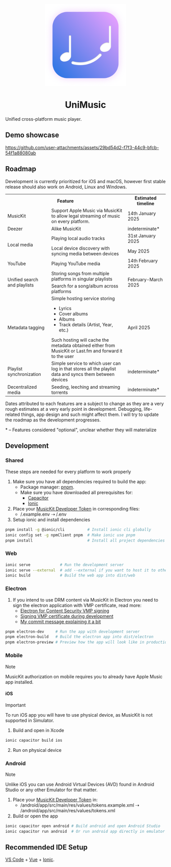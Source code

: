 <p align="center">
<img width="256" height="256" src="./assets/Icon-Rounded-Shadow-632x632.png" alt="UniMusic logo, a musical slur resembling smiley face" />
</p>
<h1 align="center"> UniMusic</h1>

Unified cross-platform music player.

## Demo showcase

https://github.com/user-attachments/assets/29bd54d2-f7f3-44c9-bfcb-54f1a88080ab

## Roadmap

Development is currently prioritized for iOS and macOS, however first stable release should also work on Android, Linux and Windows.

<table>
	<tr>
		<th colspan="2">Feature</th>
		<th>Estimated timeline</th>
	</tr>
	<tr>
		<td>MusicKit</td>
		<td>
			Support Apple Music via MusicKit to allow legal streaming of music on
			every platform.
		</td>
		<td>14th January 2025</td>
	</tr>
	<tr>
		<td>Deezer</td>
		<td>Alike MusicKit</td>
		<td>indeterminate*</td>
	</tr>
	<tr>
		<td rowspan="2">Local media</td>
		<td>Playing local audio tracks</td>
    <td>31st January 2025</td>
	</tr>
  <tr>
	  <td>Local device discovery with syncing media between devices</td>
    <td>May 2025</td>
  </tr>
	<tr>
		<td>YouTube</td>
		<td>Playing YouTube media</td>
		<td>14th February 2025</td>
	</tr>
	<tr>
		<td rowspan="2">Unified search and playlists</td>
		<td>Storing songs from multiple platforms in singular playlists</td>
		<td rowspan="2">February-March 2025</td>
	</tr>
	<tr>
		<td>Search for a song/album across platforms</td>
	</tr>
  <tr>
    <td>Metadata tagging</td>
    <td>
      Simple hosting service storing
      <ul>
        <li>Lyrics</li>
        <li>Cover albums</li>
        <li>Albums</li>
        <li>Track details (Artist, Year, etc.)</li>
      </ul>
      Such hosting will cache the metadata obtained either from MusicKit or
      Last.fm and forward it to the user
    </td>
    <td>April 2025</td>
  </tr>
  <tr>
    <td>Playlist synchronization</td>
    <td>
      Simple service to which user can log in that stores all the playlist data
      and syncs them between devices
    </td>
    <td>indeterminate*</td>
  </tr>
  <tr>
    <td>Decentralized media</td>
    <td>Seeding, leeching and streaming torrents</td>
    <td>indeterminate*</td>
  </tr>
</table>

Dates attributed to each features are a subject to change as they are a very rough estimates at a very early point in development.
Debugging, life-related things, app design and such might affect them.
I will try to update the roadmap as the development progresses.

\* – Features considered "optional", unclear whether they will materialize

## Development

### Shared

These steps are needed for every platform to work properly

1. Make sure you have all dependencies required to build the app:
   - Package manager: [pnpm](https://pnpm.io).
   - Make sure you have downloaded all prerequisites for:
     - [Capacitor](https://capacitorjs.com/docs/getting-started/environment-setup)
     - [Ionic](https://ionicframework.com/docs/intro/environment)
2. Place your [MusicKit Developer Token](https://developer.apple.com/documentation/applemusicapi/generating_developer_tokens) in corresponding files:
   - /.example.env ⇢ /.env
3. Setup ionic and install dependencies

```sh
pnpm install -g @ionic/cli          # Install ionic cli globally
ionic config set -g npmClient pnpm  # Make ionic use pnpm
pnpm install                        # Install all project dependencies
```

### Web

```sh
ionic serve             # Run the development server
ionic serve --external  # add --external if you want to host it to other devices on your network
ionic build             # Build the web app into dist/web
```

### Electron

1. If you intend to use DRM content via MusicKit in Electron you need to sign the electron application with VMP certificate, read more:
   - [Electron for Content Security VMP signing](https://github.com/castlabs/electron-releases/wiki/EVS)
   - [Signing VMP certificate during development](https://github.com/castlabs/electron-releases/wiki/FAQ#how-can-i-vmp-sign-my-application-during-development)
   - [My commit message explaining it a bit](https://github.com/Im-Beast/music-player/commit/cb5ba29462bd881608e62efef0417530b1cb6c8b)

```sh
pnpm electron-dev     # Run the app with development server
pnpm electron-build   # Build the electron app into dist/electron
pnpm electron-preview # Preview how the app will look like in production mode
```

### Mobile

> [!NOTE]
> MusicKit authorization on mobile requires you to already have Apple Music app installed.

#### iOS

> [!IMPORTANT]
> To run iOS app you will have to use physical device, as MusicKit is not supported in Simulator.

1. Build and open in Xcode

```sh
ionic capacitor build ios
```

2. Run on physical device

### Android

> [!NOTE]
> Unlike iOS you can use Android Virtual Devices (AVD) found in Android Studio or any other Emulator for that matter.

1. Place your [MusicKit Developer Token](https://developer.apple.com/documentation/applemusicapi/generating_developer_tokens) in:
   - /android/app/src/main/res/values/tokens.example.xml ⇢ /android/app/src/main/res/values/tokens.xml
2. Build or open the app

```sh
ionic capacitor open android # Build android and open Android Studio
ionic capacitor run android  # Or run android app directly in emulator
```

## Recommended IDE Setup

[VS Code](https://code.visualstudio.com/) + [Vue](https://marketplace.visualstudio.com/items?itemName=Vue.volar) + [Ionic](https://marketplace.visualstudio.com/items?itemName=ionic.ionic).

